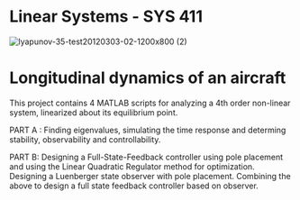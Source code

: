 # Linear Systems - SYS 411

![lyapunov-35-test20120303-02-1200x800 (2)](https://user-images.githubusercontent.com/83914255/215894627-18f49387-3279-44ca-a66c-550eb7b4b182.jpg)

# Longitudinal dynamics of an aircraft 

This project contains 4 MATLAB scripts for analyzing a 4th order non-linear system, linearized about its equilibrium point.

PART A :
Finding eigenvalues, simulating the time response and determing stability, observability and controllability.

PART B:
Designing a Full-State-Feedback controller using pole placement and using the Linear Quadratic Regulator method for optimization.
Designing a Luenberger state observer with pole placement.
Combining the above to design a full state feedback controller based on observer.
